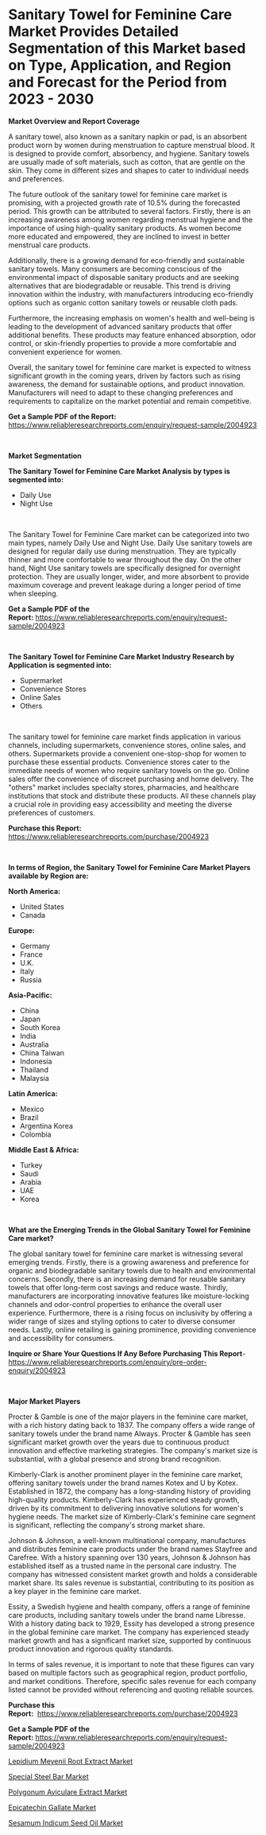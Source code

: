 <p><h1>Sanitary Towel for Feminine Care Market Provides Detailed Segmentation of this Market based on Type, Application, and Region and Forecast for the Period from 2023 - 2030</h1></p><p><strong>Market Overview and Report Coverage</strong></p>
<p><p>A sanitary towel, also known as a sanitary napkin or pad, is an absorbent product worn by women during menstruation to capture menstrual blood. It is designed to provide comfort, absorbency, and hygiene. Sanitary towels are usually made of soft materials, such as cotton, that are gentle on the skin. They come in different sizes and shapes to cater to individual needs and preferences.</p><p>The future outlook of the sanitary towel for feminine care market is promising, with a projected growth rate of 10.5% during the forecasted period. This growth can be attributed to several factors. Firstly, there is an increasing awareness among women regarding menstrual hygiene and the importance of using high-quality sanitary products. As women become more educated and empowered, they are inclined to invest in better menstrual care products.</p><p>Additionally, there is a growing demand for eco-friendly and sustainable sanitary towels. Many consumers are becoming conscious of the environmental impact of disposable sanitary products and are seeking alternatives that are biodegradable or reusable. This trend is driving innovation within the industry, with manufacturers introducing eco-friendly options such as organic cotton sanitary towels or reusable cloth pads.</p><p>Furthermore, the increasing emphasis on women's health and well-being is leading to the development of advanced sanitary products that offer additional benefits. These products may feature enhanced absorption, odor control, or skin-friendly properties to provide a more comfortable and convenient experience for women.</p><p>Overall, the sanitary towel for feminine care market is expected to witness significant growth in the coming years, driven by factors such as rising awareness, the demand for sustainable options, and product innovation. Manufacturers will need to adapt to these changing preferences and requirements to capitalize on the market potential and remain competitive.</p></p>
<p><strong>Get a Sample PDF of the Report:</strong> <a href="https://www.reliableresearchreports.com/enquiry/request-sample/2004923">https://www.reliableresearchreports.com/enquiry/request-sample/2004923</a></p>
<p>&nbsp;</p>
<p><strong>Market Segmentation</strong></p>
<p><strong>The Sanitary Towel for Feminine Care Market Analysis by types is segmented into:</strong></p>
<p><ul><li>Daily Use</li><li>Night Use</li></ul></p>
<p>&nbsp;</p>
<p><p>The Sanitary Towel for Feminine Care market can be categorized into two main types, namely Daily Use and Night Use. Daily Use sanitary towels are designed for regular daily use during menstruation. They are typically thinner and more comfortable to wear throughout the day. On the other hand, Night Use sanitary towels are specifically designed for overnight protection. They are usually longer, wider, and more absorbent to provide maximum coverage and prevent leakage during a longer period of time when sleeping.</p></p>
<p><strong>Get a Sample PDF of the Report:</strong>&nbsp;<a href="https://www.reliableresearchreports.com/enquiry/request-sample/2004923">https://www.reliableresearchreports.com/enquiry/request-sample/2004923</a></p>
<p>&nbsp;</p>
<p><strong>The Sanitary Towel for Feminine Care Market Industry Research by Application is segmented into:</strong></p>
<p><ul><li>Supermarket</li><li>Convenience Stores</li><li>Online Sales</li><li>Others</li></ul></p>
<p>&nbsp;</p>
<p><p>The sanitary towel for feminine care market finds application in various channels, including supermarkets, convenience stores, online sales, and others. Supermarkets provide a convenient one-stop-shop for women to purchase these essential products. Convenience stores cater to the immediate needs of women who require sanitary towels on the go. Online sales offer the convenience of discreet purchasing and home delivery. The "others" market includes specialty stores, pharmacies, and healthcare institutions that stock and distribute these products. All these channels play a crucial role in providing easy accessibility and meeting the diverse preferences of customers.</p></p>
<p><strong>Purchase this Report:</strong>&nbsp; <a href="https://www.reliableresearchreports.com/purchase/2004923">https://www.reliableresearchreports.com/purchase/2004923</a></p>
<p>&nbsp;</p>
<p><strong>In terms of Region, the Sanitary Towel for Feminine Care Market Players available by Region are:</strong></p>
<p>
    <p> <strong> North America: </strong>
        <ul>
            <li>United States</li>
            <li>Canada</li>
        </ul>
        </p> 
    <p> <strong> Europe: </strong>
        <ul>
            <li>Germany</li>
            <li>France</li>
            <li>U.K.</li>
            <li>Italy</li>
            <li>Russia</li>
        </ul>
        </p> 
    <p> <strong> Asia-Pacific: </strong>
        <ul>
            <li>China</li>
            <li>Japan</li>
            <li>South Korea</li>
            <li>India</li>
            <li>Australia</li>
            <li>China Taiwan</li>
            <li>Indonesia</li>
            <li>Thailand</li>
            <li>Malaysia</li>
        </ul>
        </p> 
    <p> <strong> Latin America: </strong>
        <ul>
            <li>Mexico</li>
            <li>Brazil</li>
            <li>Argentina Korea</li>
            <li>Colombia</li>
        </ul>
        </p> 
    <p> <strong> Middle East & Africa: </strong>
        <ul>
            <li>Turkey</li>
            <li>Saudi</li>
            <li>Arabia</li>
            <li>UAE</li>
            <li>Korea</li>
        </ul>
    </p>
    </p>
<p>&nbsp;</p>
<p><strong>What are the Emerging Trends in the Global Sanitary Towel for Feminine Care market?</strong></p>
<p><p>The global sanitary towel for feminine care market is witnessing several emerging trends. Firstly, there is a growing awareness and preference for organic and biodegradable sanitary towels due to health and environmental concerns. Secondly, there is an increasing demand for reusable sanitary towels that offer long-term cost savings and reduce waste. Thirdly, manufacturers are incorporating innovative features like moisture-locking channels and odor-control properties to enhance the overall user experience. Furthermore, there is a rising focus on inclusivity by offering a wider range of sizes and styling options to cater to diverse consumer needs. Lastly, online retailing is gaining prominence, providing convenience and accessibility for consumers.</p></p>
<p><strong>Inquire or Share Your Questions If Any Before Purchasing This Report</strong>- <a href="https://www.reliableresearchreports.com/enquiry/pre-order-enquiry/2004923">https://www.reliableresearchreports.com/enquiry/pre-order-enquiry/2004923</a></p>
<p>&nbsp;</p>
<p><strong>Major Market Players</strong></p>
<p><p>Procter & Gamble is one of the major players in the feminine care market, with a rich history dating back to 1837. The company offers a wide range of sanitary towels under the brand name Always. Procter & Gamble has seen significant market growth over the years due to continuous product innovation and effective marketing strategies. The company's market size is substantial, with a global presence and strong brand recognition.</p><p>Kimberly-Clark is another prominent player in the feminine care market, offering sanitary towels under the brand names Kotex and U by Kotex. Established in 1872, the company has a long-standing history of providing high-quality products. Kimberly-Clark has experienced steady growth, driven by its commitment to delivering innovative solutions for women's hygiene needs. The market size of Kimberly-Clark's feminine care segment is significant, reflecting the company's strong market share.</p><p>Johnson & Johnson, a well-known multinational company, manufactures and distributes feminine care products under the brand names Stayfree and Carefree. With a history spanning over 130 years, Johnson & Johnson has established itself as a trusted name in the personal care industry. The company has witnessed consistent market growth and holds a considerable market share. Its sales revenue is substantial, contributing to its position as a key player in the feminine care market.</p><p>Essity, a Swedish hygiene and health company, offers a range of feminine care products, including sanitary towels under the brand name Libresse. With a history dating back to 1929, Essity has developed a strong presence in the global feminine care market. The company has experienced steady market growth and has a significant market size, supported by continuous product innovation and rigorous quality standards.</p><p>In terms of sales revenue, it is important to note that these figures can vary based on multiple factors such as geographical region, product portfolio, and market conditions. Therefore, specific sales revenue for each company listed cannot be provided without referencing and quoting reliable sources.</p></p>
<p><strong>Purchase this Report:</strong>&nbsp;&nbsp;<a href="https://www.reliableresearchreports.com/purchase/2004923">https://www.reliableresearchreports.com/purchase/2004923</a></p>
<p></p>
<p><strong>Get a Sample PDF of the Report:</strong>&nbsp;<a href="https://www.reliableresearchreports.com/enquiry/request-sample/2004923">https://www.reliableresearchreports.com/enquiry/request-sample/2004923</a></p>
<p><p><a href="https://medium.com/@charityrice2662/lepidium-meyenii-root-extract-market-share-evolution-and-market-growth-trends-2023-2030-c04f067dfdca">Lepidium Meyenii Root Extract Market</a></p><p><a href="https://medium.com/@reyeshowell655/special-steel-bar-market-competitive-analysis-market-trends-and-forecast-to-2030-6b9b64b10118">Special Steel Bar Market</a></p><p><a href="https://medium.com/@lottierunte2662/polygonum-aviculare-extract-market-comprehensive-assessment-by-type-application-and-geography-91d04e3c274f">Polygonum Aviculare Extract Market</a></p><p><a href="https://medium.com/@jarredmertz2772/epicatechin-gallate-market-insight-market-trends-growth-forecasted-from-2023-to-2030-c76218b6b971">Epicatechin Gallate Market</a></p><p><a href="https://medium.com/@samirmayert107/sesamum-indicum-seed-oil-market-size-reveals-the-best-marketing-channels-in-global-industry-4862edcab10c">Sesamum Indicum Seed Oil Market</a></p></p>